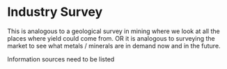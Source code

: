 # Industry Survey

This is analogous to a geological survey in mining where we look at all the places where yield could come from.
OR it is analogous to surveying the market to see what metals / minerals are in demand now and in the future.

Information sources need to be listed
